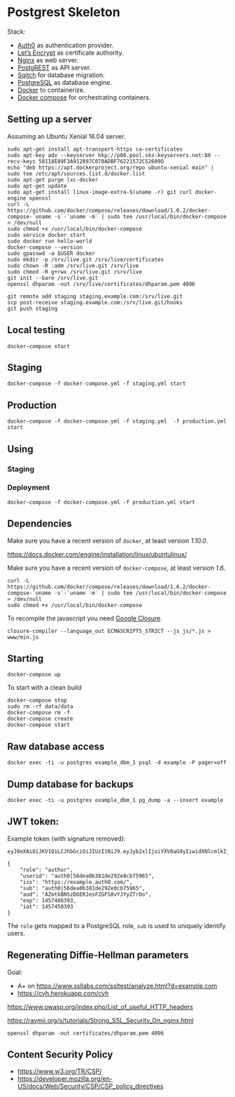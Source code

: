 # Postgrest Skeleton

Stack:

* [Auth0](https://auth0.com/) as authentication provider.
* [Let’s Encrypt](https://letsencrypt.org/) as certificate authority.
* [Nginx](http://nginx.org/) as web server.
* [PostgREST](http://postgrest.com/) as API server.
* [Sqitch](http://sqitch.org/) for database migration.
* [PostgreSQL](http://www.postgresql.org/) as database engine.
* [Docker](https://www.docker.com/) to containerize.
* [Docker compose](https://docs.docker.com/compose/) for orchestrating containers.

## Setting up a server

Assuming an Ubuntu Xenial 16.04 server.

	sudo apt-get install apt-transport-https ca-certificates
	sudo apt-key adv --keyserver hkp://p80.pool.sks-keyservers.net:80 --recv-keys 58118E89F3A912897C070ADBF76221572C52609D
	echo "deb https://apt.dockerproject.org/repo ubuntu-xenial main" | sudo tee /etc/apt/sources.list.d/docker.list
	sudo apt-get purge lxc-docker
	sudo apt-get update
	sudo apt-get install linux-image-extra-$(uname -r) git curl docker-engine openssl
	curl -L https://github.com/docker/compose/releases/download/1.6.2/docker-compose-`uname -s`-`uname -m` | sudo tee /usr/local/bin/docker-compose > /dev/null
	sudo chmod +x /usr/local/bin/docker-compose
	sudo service docker start
	sudo docker run hello-world
	docker-compose --version
	sudo gpasswd -a $USER docker
	sudo mkdir -p /srv/live.git /srv/live/certificates
	sudo chown -R :adm /srv/live.git /srv/live
	sudo chmod -R g+rwx /srv/live.git /srv/live
	git init --bare /srv/live.git
	openssl dhparam -out /srv/live/certificates/dhparam.pem 4096

	git remote add staging staging.example.com:/srv/live.git
	scp post-receive staging.example.com:/srv/live.git/hooks
	git push staging

## Local testing

	docker-compose start

## Staging

	docker-compose -f docker-compose.yml -f staging.yml start

## Production

	docker-compose -f docker-compose.yml -f staging.yml  -f production.yml start

## Using




### Staging

	

### Deployment

	docker-compose -f docker-compose.yml -f production.yml start


## Dependencies

Make sure you have a recent version of `docker`, at least version *1.10.0*.

https://docs.docker.com/engine/installation/linux/ubuntulinux/


Make sure you have a recent version of `docker-compose`, at least version *1.6*.

	curl -L https://github.com/docker/compose/releases/download/1.6.2/docker-compose-`uname -s`-`uname -m` | sudo tee /usr/local/bin/docker-compose > /dev/null
	sudo chmod +x /usr/local/bin/docker-compose

To recompile the javascript you need [Google Closure](https://github.com/google/closure-compiler).

	closure-compiler --language_out ECMASCRIPT5_STRICT --js js/*.js > www/min.js

## Starting

	docker-compose up

To start with a clean build

	docker-compose stop
	sudo rm -rf data/data
	docker-compose rm -f
	docker-compose create
	docker-compose start

## Raw database access

	docker exec -ti -u postgres example_dbm_1 psql -d example -P pager=off

## Dump database for backups

	docker exec -ti -u postgres example_dbm_1 pg_dump -a --insert example

## JWT token:

Example token (with signature removed):

```
eyJ0eXAiOiJKV1QiLCJhbGciOiJIUzI1NiJ9.eyJyb2xlIjoiYXV0aG9yIiwidXNlcmlkIjoiYXV0aDB8NTZkZWEwYjM4MWRlMjkyZTBjYjc1OTY1IiwiaXNzIjoiaHR0cHM6Ly9vcGVuZXRoLmF1dGgwLmNvbS8iLCJzdWIiOiJhdXRoMHw1NmRlYTBiMzgxZGUyOTJlMGNiNzU5NjUiLCJhdWQiOiJBWm10a0JONXpER0VSSmVzRlpHRlM4dllKWXlaVHJEbyIsImV4cCI6MTQ1NzQ4NjM5MywiaWF0IjoxNDU3NDUwMzkzfQ.2DIZz2bf19Jr9UaNA3DLl263JqzXvrAUky3Vr_ZgIbQ
```

```
{
	"role": "author",
	"userid": "auth0|56dea0b381de292e0cb75965",
	"iss": "https://example.auth0.com/",
	"sub": "auth0|56dea0b381de292e0cb75965",
	"aud": "AZmtkBN5zDGERJesFZGFS8vYJYyZTrDo",
	"exp": 1457486393,
	"iat": 1457450393
}
```

The `role` gets mapped to a PostgreSQL role, `sub` is used to uniquely identify
users.


## Regenerating Diffie-Hellman parameters

Goal:

* A+ on <https://www.ssllabs.com/ssltest/analyze.html?d=example.com>
* <https://cyh.herokuapp.com/cyh>

<https://www.owasp.org/index.php/List_of_useful_HTTP_headers>

<https://raymii.org/s/tutorials/Strong_SSL_Security_On_nginx.html>

	openssl dhparam -out certificates/dhparam.pem 4096


## Content Security Policy

* <https://www.w3.org/TR/CSP/>
* <https://developer.mozilla.org/en-US/docs/Web/Security/CSP/CSP_policy_directives>
